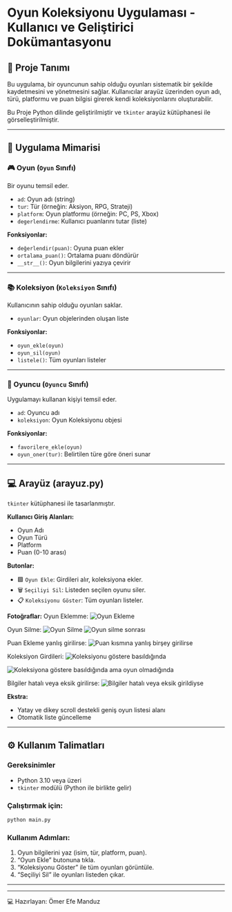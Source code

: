 # Oyun Koleksiyonu Uygulaması - Kullanıcı ve Geliştirici Dokümantasyonu

## 📌 Proje Tanımı
Bu uygulama, bir oyuncunun sahip olduğu oyunları sistematik bir şekilde kaydetmesini ve yönetmesini sağlar. Kullanıcılar arayüz üzerinden oyun adı, türü, platformu ve puan bilgisi girerek kendi koleksiyonlarını oluşturabilir.

Bu Proje Python dilinde geliştirilmiştir ve `tkinter` arayüz kütüphanesi ile görselleştirilmiştir.

---

## 🧱 Uygulama Mimarisi

### 🎮 Oyun (`Oyun` Sınıfı)
Bir oyunu temsil eder.

- `ad`: Oyun adı (string)
- `tur`: Tür (örneğin: Aksiyon, RPG, Strateji)
- `platform`: Oyun platformu (örneğin: PC, PS, Xbox)
- `degerlendirme`: Kullanıcı puanlarını tutar (liste)

**Fonksiyonlar:**
- `değerlendir(puan)`: Oyuna puan ekler
- `ortalama_puan()`: Ortalama puanı döndürür
- `__str__()`: Oyun bilgilerini yazıya çevirir

---

### 📚 Koleksiyon (`Koleksiyon` Sınıfı)
Kullanıcının sahip olduğu oyunları saklar.

- `oyunlar`: Oyun objelerinden oluşan liste

**Fonksiyonlar:**
- `oyun_ekle(oyun)`
- `oyun_sil(oyun)`
- `listele()`: Tüm oyunları listeler

---

### 👤 Oyuncu (`Oyuncu` Sınıfı)
Uygulamayı kullanan kişiyi temsil eder.

- `ad`: Oyuncu adı
- `koleksiyon`: Oyun Koleksiyonu objesi

**Fonksiyonlar:**
- `favorilere_ekle(oyun)`
- `oyun_oner(tur)`: Belirtilen türe göre öneri sunar

---

## 💻 Arayüz (arayuz.py)

`tkinter` kütüphanesi ile tasarlanmıştır.

**Kullanıcı Giriş Alanları:**
- Oyun Adı
- Oyun Türü
- Platform
- Puan (0-10 arası)

**Butonlar:**
- 🟩 `Oyun Ekle`: Girdileri alır, koleksiyona ekler.
- 🗑️ `Seçiliyi Sil`: Listeden seçilen oyunu siler.
- 📋 `Koleksiyonu Göster`: Tüm oyunları listeler.

**Fotoğraflar:**
Oyun Eklemme:
![Oyun Ekleme](https://github.com/user-attachments/assets/36ab7c39-c0d5-411d-9722-c572dc0aff31)


















Oyun Silme:
![Oyun Silme](https://github.com/user-attachments/assets/977c58f0-a67d-40bf-8d0d-d4228e36c7af)
![Oyun silme sonrası](https://github.com/user-attachments/assets/2a4afd5c-9e66-45c0-bf2c-5bdf17e6691b)















Puan Ekleme yanlış girilirse:
![Puan kısmına yanlış birşey girilirse](https://github.com/user-attachments/assets/ea5369da-93b6-4f2f-969a-b6685086c7c1)












Koleksiyon Girdileri:
![Koleksiyonu göstere basıldığında](https://github.com/user-attachments/assets/c119a1f1-c3ef-4254-a659-cdbf00e2df4f)













![Koleksiyona göstere basıldığında ama oyun olmadığında](https://github.com/user-attachments/assets/c9028fff-7d78-4529-afad-b332cb1f6f35)











Bilgiler hatalı veya eksik girilirse:
![Bilgiler hatalı veya eksik girildiyse](https://github.com/user-attachments/assets/050b1e07-b40b-47fe-8f5f-9925c4b1ff6d)



















**Ekstra:**
- Yatay ve dikey scroll destekli geniş oyun listesi alanı
- Otomatik liste güncelleme

---

## ⚙️ Kullanım Talimatları

### Gereksinimler
- Python 3.10 veya üzeri
- `tkinter` modülü (Python ile birlikte gelir)

### Çalıştırmak için:
```bash
python main.py
```

### Kullanım Adımları:
1. Oyun bilgilerini yaz (isim, tür, platform, puan).
2. “Oyun Ekle” butonuna tıkla.
3. “Koleksiyonu Göster” ile tüm oyunları görüntüle.
4. “Seçiliyi Sil” ile oyunları listeden çıkar.

---

---
‍💻 Hazırlayan: Ömer Efe Manduz  
